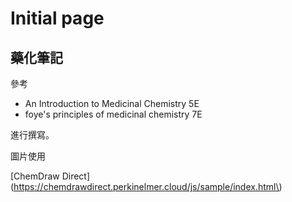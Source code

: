 # Initial page

## 藥化筆記

參考

* An Introduction to Medicinal Chemistry 5E
* foye's principles of medicinal chemistry 7E

進行撰寫。

圖片使用

\[ChemDraw Direct\]\(https://chemdrawdirect.perkinelmer.cloud/js/sample/index.html\)

